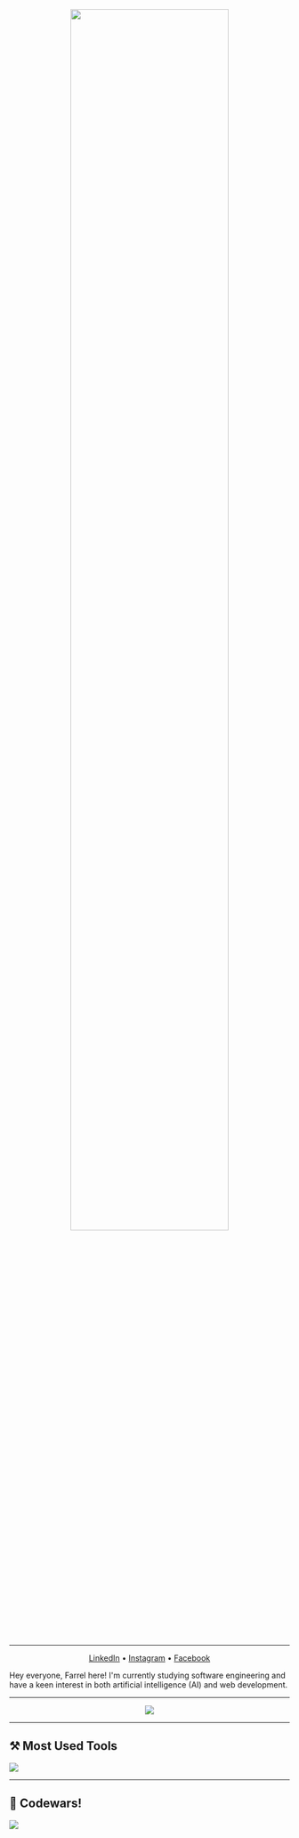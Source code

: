 <div align="center">
  <img src="https://www.gifcen.com/wp-content/uploads/2023/06/aurora-gif-1.gif" width="75%">
</div>

---

<p align="center">
  <a href="https://www.linkedin.com/in/farrelad/">LinkedIn</a> • <a href="https://www.instagram.com/farrel_rr/">Instagram</a> • <a href="https://web.facebook.com/farrelad100/">Facebook</a>
</p>

<p>
  Hey everyone, Farrel here! I'm currently studying software engineering and have a keen interest in both artificial intelligence (AI) and web development.
</p>

---
<div align="center">
  <img src="https://github-readme-activity-graph.vercel.app/graph?username=FarrelAD&theme=merko">
</div>

---
## ⚒️ Most Used Tools
<a href="https://skillicons.dev">
  <img src="https://skillicons.dev/icons?i=git,vscode,java,python,js,html,css,bootstrap" />
</a>

---
## 🤠 Codewars!
<a href="https://www.codewars.com/users/FarrelAD" target="_blank">
  <img src="https://www.codewars.com/users/FarrelAD/badges/large">
</a>
